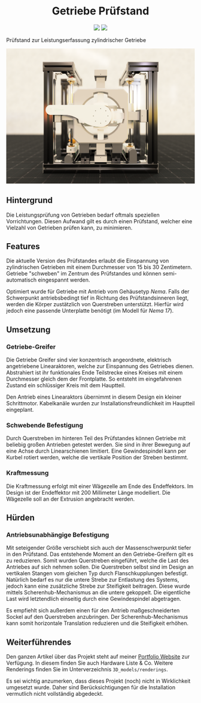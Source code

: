 <h1 align="center">Getriebe Prüfstand</h1>
<p align="center">
<img src="https://camo.githubusercontent.com/97d4586afa582b2dcec2fa8ed7c84d02977a21c2dd1578ade6d48ed82296eb10/68747470733a2f2f6261646765732e66726170736f66742e636f6d2f6f732f76312f6f70656e2d736f757263652e7376673f763d313033"/>
<img src="https://img.shields.io/badge/license-GNU%20GPLv3-green
" />
</p>

Prüfstand zur Leistungserfassung zylindrischer Getriebe

<img src="3D_models/renderings/Marmor_Backdrop-Front.png" />

## Hintergrund

Die Leistungsprüfung von Getrieben bedarf oftmals speziellen Vorrichtungen. Diesen Aufwand gilt es durch einen Prüfstand, welcher eine Vielzahl von Getrieben prüfen kann, zu minimieren.

## Features

Die aktuelle Version des Prüfstandes erlaubt die Einspannung von zylindrischen Getrieben mit einem Durchmesser von 15 bis 30 Zentimetern. Getriebe "schweben" im Zentrum des Prüfstandes und können semi-automatisch eingespannt werden.

Optimiert wurde für Getriebe mit Antrieb vom Gehäusetyp _Nema_. Falls der Schwerpunkt antriebsbedingt tief in Richtung des Prüfstandsinneren liegt, werden die Körper zustätzlich von Querstreben unterstützt. Hierfür wird jedoch eine passende Unterplatte benötigt (im Modell für _Nema 17_).

## Umsetzung

### Getriebe-Greifer

Die Getriebe Greifer sind vier konzentrisch angeordnete, elektrisch angetriebene Linearaktoren, welche zur Einspannung des Getriebes dienen. Abstrahiert ist ihr funktionales Ende Teilstrecke eines Kreises mit einem Durchmesser gleich dem der Frontplatte. So entsteht im eingefahrenen Zustand ein schlüssiger Kreis mit dem Hauptteil.

Den Antrieb eines Linearaktors übernimmt in diesem Design ein kleiner Schrittmotor. Kabelkanäle wurden zur Installationsfreundlichkeit im Hauptteil eingeplant.

### Schwebende Befestigung

Durch Querstreben im hinteren Teil des Prüfstandes können Getriebe mit beliebig großen Antrieben getestet werden. Sie sind in ihrer Bewegung auf eine Achse durch Linearschienen limitiert. Eine Gewindespindel kann per Kurbel rotiert werden, welche die vertikale Position der Streben bestimmt.

### Kraftmessung

Die Kraftmessung erfolgt mit einer Wägezelle am Ende des Endeffektors. Im Design ist der Endeffektor mit 200 Millimeter Länge modelliert. Die Wägezelle soll an der Extrusion angebracht werden.

## Hürden

### Antriebsunabhängige Befestigung

Mit seteigender Größe verschiebt sich auch der Massenschwerpunkt tiefer in den Prüfstand. Das entstehende Moment an den Getriebe-Greifern gilt es zu reduzieren. Somit wurden Querstreben eingeführt, welche die Last des Antriebes auf sich nehmen sollen. Die Querstreben selbst sind im Design an vertikalen Stangen vom gleichen Typ durch Flanschkupplungen befestigt. Natürlich bedarf es nur die untere Strebe zur Entlastung des Systems, jedoch kann eine zusätzliche Strebe zur Steifigkeit beitragen. Diese wurde mittels Scherenhub-Mechanismus an die untere gekoppelt.
Die eigentliche Last wird letztendlich einseitig durch eine Gewindespindel abgetragen.

Es empfiehlt sich außerdem einen für den Antrieb maßgeschneiderten Sockel auf den Querstreben anzubringen. Der Scherenhub-Mechanismus kann somit horizontale Translation reduzieren und die Steifigkeit erhöhen.

## Weiterführendes

Den ganzen Artikel über das Projekt steht auf meiner <a href="https://philipsi.de">Portfolio Website</a> zur Verfügung. In diesem finden Sie auch Hardware Liste & Co. Weitere Renderings finden Sie im Unterverzeichnis `3D_models/renderings`.

Es sei wichtig anzumerken, dass dieses Projekt (noch) nicht in Wirklichkeit umgesetzt wurde. Daher sind Berücksichtigungen für die Installation vermutlich nicht vollständig abgedeckt.
